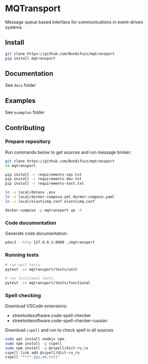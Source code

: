 # MQTransport

Message queue based interface for communications in event-driven systems

## Install

```bash
git clone https://github.com/Bondifuzz/mqtransport
pip install mqtransport
```

## Documentation

See `docs` folder

## Examples

See `examples` folder

## Contributing

### Prepare repository

Run commands below to get sources and run message broker:

```bash
git clone https://github.com/Bondifuzz/mqtransport
cd mqtransport

pip install -r requirements-sqs.txt
pip install -r requirements-dev.txt
pip install -r requirements-test.txt

ln -s local/dotenv .env
ln -s local/docker-compose.yml docker-compose.yaml
ln -s local/elasticmq.conf elasticmq.conf

docker-compose -p mqtransport up -d
```

### Code documentation

Generate code documentation:

```bash
pdoc3 --http 127.0.0.1:8080 ./mqtransport
```

### Running tests

```bash
# run unit tests
pytest -vv mqtransport/tests/unit

# run functional tests
pytest -vv mqtransport/tests/functional
```

### Spell checking

Download VSCode extensions:
- streetsidesoftware.code-spell-checker
- streetsidesoftware.code-spell-checker-russian

Download `cspell` and run to check spell in all sources

```bash
sudo apt install nodejs npm
sudo npm install -g cspell
sudo npm install -g @cspell/dict-ru_ru
cspell link add @cspell/dict-ru_ru
cspell "**/*.{py,md,txt}"
```